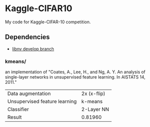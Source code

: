 # Kaggle-CIFAR10

My code for Kaggle-CIFAR-10 competition.

## Dependencies

- [libnv develop branch](https://github.com/nagadomi/nv/tree/develop)</a>

### kmeans/

an implementation of "Coates, A., Lee, H., and Ng, A. Y. An analysis of single-layer networks in unsupervised feature learning. In AISTATS 14, 2011."

<table>
  <tbody>
    <tr>
      <td>Data augmentation</td><td>2x (x-flip)</td>
    </tr>
    <tr>
      <td>Unsupervised feature learning</td><td>k-means</td>
    </tr>
    <tr>
      <td>Classifier</td><td>2-Layer NN</td>
    </tr>
    <tr>
      <td>Result</td><td>0.81960</td>
    </tr>
  </tbody>
</table>
